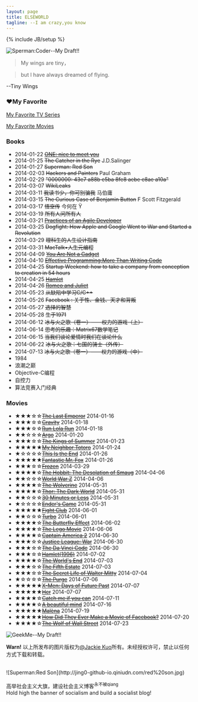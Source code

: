 ```yaml
---
layout: page
title: ELSEWORLD
tagline: --I am crazy,you know
---
```

{% include JB/setup %}

![Sperman:Coder--My Draft!!](http://jing0-github-io.qiniudn.com/superman-elseworld-coder.png)

>My wings are tiny，

>but I have always dreamed of flying. 

--Tiny Wings

<!--

<audio controls="controls" height="100" width="100">
			<source src="test.mp3" type="audio/mp3" />
			<source src="test.ogg" type="audio/ogg" />
			<embed height="100" width="100" src="test.mp3" />
</audio>

-->

### &hearts;My Favorite

<a href="http://myfavtv.qiniudn.com" target="_blank">My Favorite TV Series</a>

<a href="http://myfavmovies.qiniudn.com/" target="_blank">My Favorite Movies</a>

### Books

* 2014-01-22    <del>[ONE: nice to meet you](http://jackiekuo.com/book/2014/04/20/about-one/)</del>
* 2014-01-25    <del>The Catcher in the Rye</del> J.D.Salinger
* 2014-01-27    <del>Superman: Red Son</del>
* 2014-02-03    <del>Hackers and Painters</del> Paul Graham
* 2014-02-29    <del>"0000000: 43e7 a88b e5ba 8fe8 aebe e8ae a10a"</del>
* 2014-03-07    <del>WikiLeaks</del>
* 2014-03-11    <del>我读书少，你可别骗我</del>  马伯庸
* 2014-03-15    <del>The Curious Case of Benjamin Button</del>  F Scott Fitzgerald
* 2014-03-17    <del>悟空传</del> 今何在 &Yuml;
* 2014-03-19    <del>所有人问所有人</del>
* 2014-03-21    <del>[Practices of an Agile Developer](http://jackiekuo.com/book/2014/04/19/thoughts-on-effectivity-program-and-life/)</del>
* 2014-03-25    <del>Dogfight: How Apple and Google Went to War and Started a Revolution</del>
* 2014-03-29 <del>理科生的人生设计指南</del>
* 2014-03-31 <del>MacTalk&bull;人生元编程</del>
* 2014-04-09 <del>[You Are Not a Gadget](http://jackiekuo.com/book/2014/04/10/you-are-not-a-gadget/)</del>
* 2014-04-10 <del>[Effective Programming:More Than Writing Code](http://jackiekuo.com/book/2014/04/19/thoughts-on-effectivity-program-and-life/)</del>
* 2014-04-25 <del>Startup Weekend: how to take a company from conception to creation in 54 hours</del>
* 2014-04-25 <del>[Hamlet](http://jackiekuo.com/book/2014/04/27/talk-about-shakespeare-and-culture/)</del>
* 2014-04-26 <del>[Romeo and Juliet](http://jackiekuo.com/book/2014/04/27/talk-about-shakespeare-and-culture/)</del>
* 2014-05-23 <del>从缺陷中学习C/C++</del>
* 2014-05-26 <del>Facebook : 关于性、金钱、天才和背叛</del>
* 2014-05-27 <del>选择的智慧</del>
* 2014-05-28 <del>生于1971</del>
* 2014-06-12 <del>冰与火之歌（卷一）——权力的游戏（上）</del>
* 2014-06-14 <del>思考的乐趣：Matrix67数学笔记</del>
* 2014-06-15 <del>当我们谈论爱情时我们在谈论什么</del>
* 2014-06-22 <del>冰与火之歌：七国的骑士（外传）</del>
* 2014-07-13 <del>冰与火之歌（卷一）——权力的游戏（中）</del>
* 1984
* 浪潮之巅
* Objective-C编程
* 自控力
* 算法竞赛入门经典


### Movies

<ul>
<li>&#9733;&#9733;&#9733;&#9734;&#9734;<del><a href="http://www.imdb.com/title/tt0093389/" target="_blank">The Last Emperor</a></del>    2014-01-16</li>
<li>&#9733;&#9733;&#9733;&#9734;&#9734;<del><a href="http://www.imdb.com/title/tt1454468/" target="_blank">Gravity</a></del>    2014-01-18</li>
<li>&#9733;&#9733;&#9733;&#9734;&#9734;<del><a href="http://www.imdb.com/title/tt0130827/" target="_blank">Run Lola Run</a></del>    2014-01-18</li>
<li>&#9733;&#9733;&#9734;&#9734;&#9734;<del><a href="http://www.imdb.com/title/tt1024648/" target="_blank">Argo</a></del>    2014-01-20</li>
<li>&#9733;&#9733;&#9733;&#9734;&#9734;<del><a href="http://www.imdb.com/title/tt2179116/" target="_blank">The Kings of Summer</a></del>    2014-01-23</li>
<li>&#9733;&#9733;&#9733;&#9733;&#9733;<del><a href="http://www.imdb.com/title/tt0096283/" target="_blank">My Neighbor Totoro</a></del>    2014-01-24</li>
<li>&#9733;&#9734;&#9734;&#9734;&#9734;<del><a href="http://www.imdb.com/title/tt1245492/" target="_blank">This Is the End</a></del>    2014-01-26</li>
<li>&#9733;&#9733;&#9733;&#9733;&#9733;<del><a href="http://www.imdb.com/title/tt0432283/" target="_blank">Fantastic Mr. Fox</a></del>    2014-01-26</li>
<li>&#9733;&#9733;&#9733;&#9734;&#9734;<del><a href="http://www.imdb.com/title/tt2294629/">Frozen</a></del>    2014-03-29</li>
<li>&#9733;&#9733;&#9733;&#9733;&#9734;<del><a href="http://www.imdb.com/title/tt1170358/" target="_blank">The Hobbit: The Desolation of Smaug</a></del>    2014-04-06</li>
<li>&#9733;&#9733;&#9734;&#9734;&#9734;<del><a href="http://www.imdb.com/title/tt0816711/" target="_blank">World War Z</a></del>    2014-04-06</li>
<li>&#9733;&#9733;&#9733;&#9733;&#9734;<del><a href="http://www.imdb.com/title/tt1430132/" target="_blank">The Wolverine</a></del>    2014-05-31</li>
<li>&#9733;&#9733;&#9733;&#9733;&#9734;<del><a href="http://www.imdb.com/title/tt1981115/" target="_blank">Thor: The Dark World</a></del>    2014-05-31</li>
<li>&#9733;&#9733;&#9734;&#9734;&#9734;<del><a href="http://www.imdb.com/title/tt1622547/" target="_blank">30 Minutes or Less</a></del>    2014-05-31</li>
<li>&#9733;&#9734;&#9734;&#9734;&#9734;<del><a href="http://www.imdb.com/title/tt1731141/" target="_blank">Ender's Game</a></del>    2014-05-31</li>
<li>&#9733;&#9733;&#9733;&#9733;&#9733;<del><a href="http://www.imdb.com/title/tt0137523/" target="_blank">Fight Club</a></del>    2014-06-01</li>
<li>&#9733;&#9733;&#9734;&#9734;&#9734;<del><a href="http://www.imdb.com/title/tt1860353/" target="_blank">Turbo</a></del>    2014-06-01</li>
<li>&#9733;&#9733;&#9733;&#9733;&#9734;<del><a href="http://www.imdb.com/title/tt0289879/" target="_blank">The Butterfly Effect</a></del>    2014-06-02</li>
<li>&#9733;&#9733;&#9733;&#9733;&#9734;<del><a href="http://www.imdb.com/title/tt1490017/" target="_blank">The Lego Movie</a></del>    2014-06-06</li>
<li>&#9733;&#9733;&#9733;&#9733;&#9734;<del><a href="www.imdb.com/title/tt1843866/" target="_blank">Captain America 2</a></del>    2014-06-30</li>
<li>&#9733;&#9733;&#9733;&#9734;&#9734;<del><a href="http://www.imdb.com/title/tt3060952/" target="_blank">Justice League: War</a></del>    2014-06-30</li>
<li>&#9733;&#9733;&#9733;&#9734;&#9734;<del><a href="http://www.imdb.com/title/tt0382625/" target="_blank">The Da Vinci Code</a></del>    2014-06-30</li>
<li>&#9733;&#9733;&#9733;&#9734;&#9734;<del><a href="http://www.imdb.com/title/tt0116477/" target="_blank">Hamlet(1996)</a></del>    2014-07-02</li>
<li>&#9733;&#9733;&#9733;&#9733;&#9734;<del><a href="http://www.imdb.com/title/tt1213663/" target="_blank">The World's End</a></del>    2014-07-03</li>
<li>&#9733;&#9733;&#9733;&#9734;&#9734;<del><a href="http://www.imdb.com/title/tt1837703/" target="_blank">The Fifth Estate</a></del>    2014-07-03</li>
<li>&#9733;&#9733;&#9733;&#9734;&#9734;<del><a href="http://www.imdb.com/title/tt0359950/" target="_blank">The Secret Life of Walter Mitty</a></del>    2014-07-04</li>
<li>&#9733;&#9734;&#9734;&#9734;&#9734;<del><a href="http://www.imdb.com/title/tt2184339/" target="_blank">The Purge</a></del>    2014-07-06</li>
<li>&#9733;&#9733;&#9733;&#9733;&#9733;<del><a href="http://www.imdb.com/title/tt1877832/" target="_blank">X-Men: Days of Future Past</a></del>    2014-07-07</li>
<li>&#9733;&#9733;&#9733;&#9733;&#9733;<del><a href="http://www.imdb.com/title/tt1798709/" target="_blank">Her</a></del>    2014-07-07</li>
<li>&#9733;&#9733;&#9733;&#9733;&#9734;<del><a href="http://www.imdb.com/title/tt0264464/" target="_blank">Catch me if you can</a></del>    2014-07-11</li>
<li>&#9733;&#9733;&#9733;&#9733;&#9734;<del><a href="http://www.imdb.com/title/tt0268978/" target="_blank">A beautiful mind</a></del>    2014-07-16</li>
<li>&#9733;&#9733;&#9733;&#9733;&#9733;<del><a href="http://www.imdb.com/title/tt0213847/" target="_blank">Malèna</a></del>    2014-07-19</li>
<li>&#9733;&#9733;&#9733;&#9733;&#9733;<del><a href="http://www.imdb.com/title/tt1859505/" target="_blank">How Did They Ever Make a Movie of Facebook?</a></del>    2014-07-20</li>
<li>&#9733;&#9733;&#9733;&#9733;&#9734;<del><a href="http://www.imdb.com/title/tt0993846/" target="_blank">The Wolf of Wall Street</a></del>    2014-07-23</li>
</ul>


![GeekMe--My Draft!!](http://pic.yupoo.com/jok3r/DyinVQrF/medish.jpg)

**Warn!**
以上所发布的图片版权为[@Jackie Kuo](http://jing0.github.io/)所有。未经授权许可，禁止以任何方式下载和转载。

<br>
![Superman:Red Son](http://jing0-github-io.qiniudn.com/red%20son.jpg)

高举社会主义大旗，建设社会主义博客<sup>永不被qiang</sup><br>Hold high the banner of socialism and build a socialist blog!
